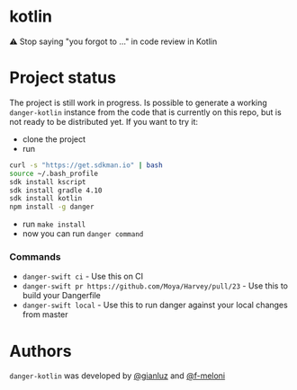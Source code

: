 # kotlin
⚠️ Stop saying "you forgot to …" in code review in Kotlin

# Project status
The project is still work in progress.
Is possible to generate a working `danger-kotlin` instance from the code that is currently on this repo, but is not ready to be distributed yet.
If you want to try it:
- clone the project
- run
```sh
curl -s "https://get.sdkman.io" | bash
source ~/.bash_profile
sdk install kscript
sdk install gradle 4.10
sdk install kotlin
npm install -g danger
```
- run `make install`
- now you can run `danger command`

### Commands

- `danger-swift ci` - Use this on CI
- `danger-swift pr https://github.com/Moya/Harvey/pull/23` - Use this to build your Dangerfile
- `danger-swift local` - Use this to run danger against your local changes from master

# Authors
`danger-kotlin` was developed by [@gianluz][] and [@f-meloni][]

[@f-meloni]: https://github.com/f-meloni
[@gianluz]: https://github.com/gianluz
